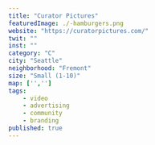 ```yaml
---
title: "Curator Pictures"
featuredImage: ./-hamburgers.png
website: "https://curatorpictures.com/"
twit: ""
inst: ""
category: "C"
city: "Seattle"
neighborhood: "Fremont"
size: "Small (1-10)"
map: ['','']
tags:
    - video
    - advertising
    - community
    - branding
published: true
---
```



